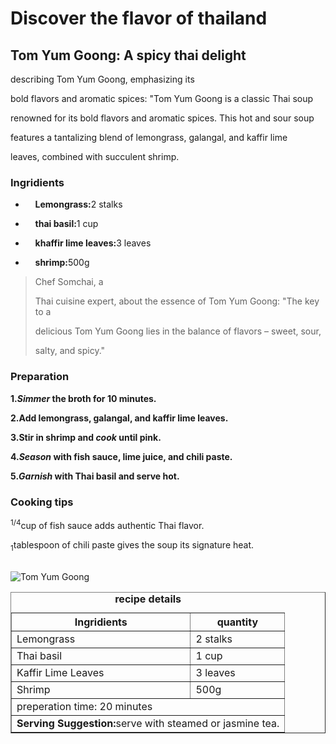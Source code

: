 <DOCTYPE html>

<html lang="en">


<head>

<meta charset="UTF 8">

<title>Taste of Travel</title>

<meta name="embark on a culinary adventure with  taste of travel, exploring global flavor recipe.">


</head>


<h1>Discover the flavor of thailand</h1>

<h2>Tom Yum Goong: A spicy thai delight</h2>

<p>describing Tom Yum Goong, emphasizing its

bold flavors and aromatic spices: "Tom Yum Goong is a classic Thai soup

renowned for its bold flavors and aromatic spices. This hot and sour soup

features a tantalizing blend of lemongrass, galangal, and kaffir lime

leaves, combined with succulent shrimp.</p>


<h3>Ingridients</h3>

<ul><li>

    <strong>Lemongrass:</strong>2 stalks</li><li>

    <strong>thai basil:</strong>1 cup</li><li>

    <strong>khaffir lime leaves:</strong>3 leaves</li><li>

    <strong>shrimp:</strong>500g</li></ul>


<blockquote>Chef Somchai, a

Thai cuisine expert, about the essence of Tom Yum Goong: "The key to a

delicious Tom Yum Goong lies in the balance of flavors – sweet, sour,

salty, and spicy."</blockquote>


<h3>Preparation</h3>

<strong>1.<em>Simmer</em> the broth for 10 minutes.</strong><br>

<strong>2.Add lemongrass, galangal, and kaffir lime leaves.</strong><br>

<strong>3.Stir in shrimp and <em>cook</em> until pink.</strong><br>

<strong>4.<em>Season</em> with fish sauce, lime juice, and chili paste.</strong><br>

<strong>5.<em>Garnish</em> with Thai basil and serve hot.</strong>

<h3>Cooking tips</h3><p>

<sup>1/4</sup>cup of fish sauce adds authentic Thai flavor.<br>

<sub>1</sub>tablespoon of chili paste gives the soup its signature heat.<br></p>

<br>
<img src="https://edube.org/uploads/media/default/0001/04/thai-soup.jpg" alt="Tom Yum Goong">

<table border="1"
cellpadding="5"
cellspacing="0"><caption><strong>recipe details</strong></caption>
<thread>
<tr>
<th>Ingridients</th>
<th>quantity</th>
</tr>
</thread>
<tbody>

<tr>
<td>Lemongrass</td>
<td>2 stalks</td>
</tr>
<tr>
<td>Thai basil</td>
<td>1 cup</td>
</tr>
<tr>
<td>Kaffir Lime Leaves</td>
<td>3 leaves</td>
</tr>
<tr>
<td>Shrimp</td>
<td>500g</td>
</tr>
<tr>
    <td colspan="2">preperation time: 20 minutes</td>
</tr>
<tr>
    <td colspan="2"><strong>Serving Suggestion:</strong>serve with steamed or jasmine tea.</td>
</tr>
</tbody>
</table>
</body>
</html>
